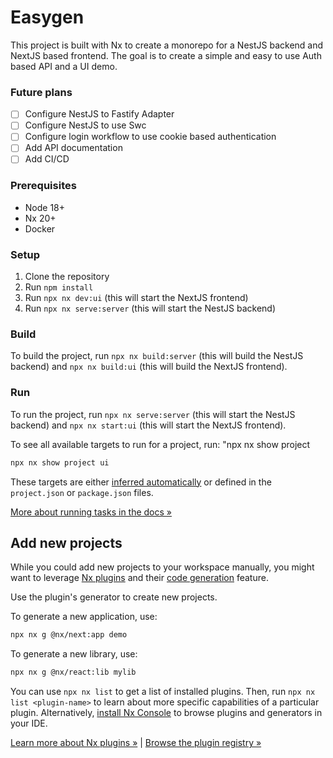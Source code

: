 # Easygen

This project is built with Nx to create a monorepo for a NestJS backend and NextJS based frontend.
The goal is to create a simple and easy to use Auth based API and a UI demo.

### Future plans

- [ ] Configure NestJS to Fastify Adapter
- [ ] Configure NestJS to use Swc
- [ ] Configure login workflow to use cookie based authentication
- [ ] Add API documentation
- [ ] Add CI/CD

### Prerequisites

- Node 18+
- Nx 20+
- Docker

### Setup

1. Clone the repository
2. Run `npm install`
3. Run `npx nx dev:ui` (this will start the NextJS frontend)
4. Run `npx nx serve:server` (this will start the NestJS backend)

### Build

To build the project, run `npx nx build:server` (this will build the NestJS backend) and `npx nx build:ui` (this will build the NextJS frontend).

### Run

To run the project, run `npx nx serve:server` (this will start the NestJS backend) and `npx nx start:ui` (this will start the NextJS frontend).

To see all available targets to run for a project, run:
"npx nx show project <app-name>
```sh
npx nx show project ui
```

These targets are either [inferred automatically](https://nx.dev/concepts/inferred-tasks?utm_source=nx_project&utm_medium=readme&utm_campaign=nx_projects) or defined in the `project.json` or `package.json` files.

[More about running tasks in the docs &raquo;](https://nx.dev/features/run-tasks?utm_source=nx_project&utm_medium=readme&utm_campaign=nx_projects)

## Add new projects

While you could add new projects to your workspace manually, you might want to leverage [Nx plugins](https://nx.dev/concepts/nx-plugins?utm_source=nx_project&utm_medium=readme&utm_campaign=nx_projects) and their [code generation](https://nx.dev/features/generate-code?utm_source=nx_project&utm_medium=readme&utm_campaign=nx_projects) feature.

Use the plugin's generator to create new projects.

To generate a new application, use:

```sh
npx nx g @nx/next:app demo
```

To generate a new library, use:

```sh
npx nx g @nx/react:lib mylib
```

You can use `npx nx list` to get a list of installed plugins. Then, run `npx nx list <plugin-name>` to learn about more specific capabilities of a particular plugin. Alternatively, [install Nx Console](https://nx.dev/getting-started/editor-setup?utm_source=nx_project&utm_medium=readme&utm_campaign=nx_projects) to browse plugins and generators in your IDE.

[Learn more about Nx plugins &raquo;](https://nx.dev/concepts/nx-plugins?utm_source=nx_project&utm_medium=readme&utm_campaign=nx_projects) | [Browse the plugin registry &raquo;](https://nx.dev/plugin-registry?utm_source=nx_project&utm_medium=readme&utm_campaign=nx_projects)


